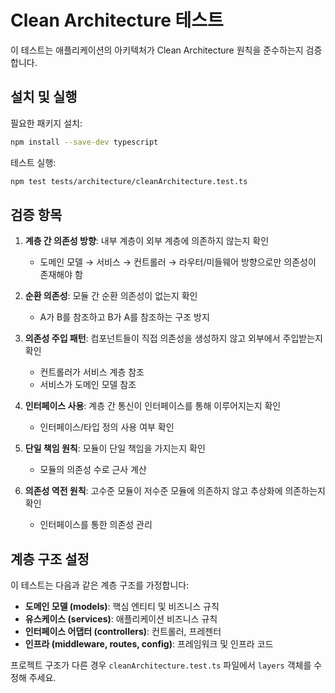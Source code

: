 # Clean Architecture 테스트

이 테스트는 애플리케이션의 아키텍처가 Clean Architecture 원칙을 준수하는지 검증합니다.

## 설치 및 실행

필요한 패키지 설치:

```bash
npm install --save-dev typescript
```

테스트 실행:

```bash
npm test tests/architecture/cleanArchitecture.test.ts
```

## 검증 항목

1. **계층 간 의존성 방향**: 내부 계층이 외부 계층에 의존하지 않는지 확인
   - 도메인 모델 → 서비스 → 컨트롤러 → 라우터/미들웨어 방향으로만 의존성이 존재해야 함

2. **순환 의존성**: 모듈 간 순환 의존성이 없는지 확인
   - A가 B를 참조하고 B가 A를 참조하는 구조 방지

3. **의존성 주입 패턴**: 컴포넌트들이 직접 의존성을 생성하지 않고 외부에서 주입받는지 확인
   - 컨트롤러가 서비스 계층 참조
   - 서비스가 도메인 모델 참조

4. **인터페이스 사용**: 계층 간 통신이 인터페이스를 통해 이루어지는지 확인
   - 인터페이스/타입 정의 사용 여부 확인

5. **단일 책임 원칙**: 모듈이 단일 책임을 가지는지 확인
   - 모듈의 의존성 수로 근사 계산

6. **의존성 역전 원칙**: 고수준 모듈이 저수준 모듈에 의존하지 않고 추상화에 의존하는지 확인
   - 인터페이스를 통한 의존성 관리

## 계층 구조 설정

이 테스트는 다음과 같은 계층 구조를 가정합니다:

- **도메인 모델 (models)**: 핵심 엔티티 및 비즈니스 규칙
- **유스케이스 (services)**: 애플리케이션 비즈니스 규칙
- **인터페이스 어댑터 (controllers)**: 컨트롤러, 프레젠터
- **인프라 (middleware, routes, config)**: 프레임워크 및 인프라 코드

프로젝트 구조가 다른 경우 `cleanArchitecture.test.ts` 파일에서 `layers` 객체를 수정해 주세요.